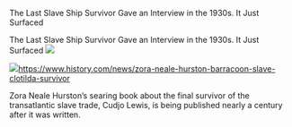 The Last Slave Ship Survivor Gave an Interview in the 1930s. It Just Surfaced

The Last Slave Ship Survivor Gave an Interview in the 1930s. It Just Surfaced
![](../_resources/2783b447291d7d15377b0aecb7ccc910.png)

![](../_resources/803f3a26b23a4177fd689a1c74177aa6.png)https://www.history.com/news/zora-neale-hurston-barracoon-slave-clotilda-survivor

Zora Neale Hurston’s searing book about the final survivor of the transatlantic slave trade, Cudjo Lewis, is being published nearly a century after it was written.